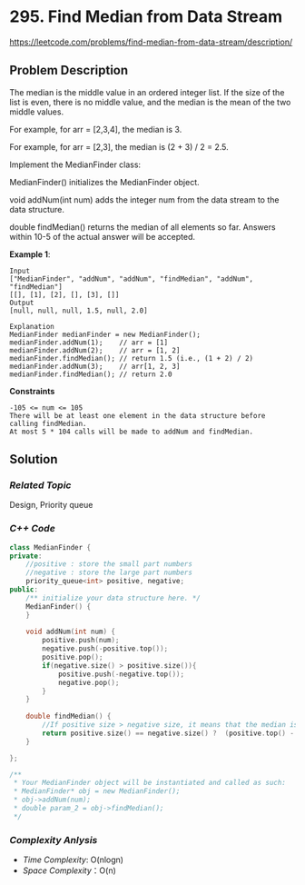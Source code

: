 # 295. Find Median from Data Stream
https://leetcode.com/problems/find-median-from-data-stream/description/

## Problem Description

The median is the middle value in an ordered integer list. If the size of the list is even, there is no middle value, and the median is the mean of the two middle values.

For example, for arr = [2,3,4], the median is 3.

For example, for arr = [2,3], the median is (2 + 3) / 2 = 2.5.

Implement the MedianFinder class:

MedianFinder() initializes the MedianFinder object.

void addNum(int num) adds the integer num from the data stream to the data structure.

double findMedian() returns the median of all elements so far. Answers within 10-5 of the actual answer will be accepted.

**Example 1**:
```
Input
["MedianFinder", "addNum", "addNum", "findMedian", "addNum", "findMedian"]
[[], [1], [2], [], [3], []]
Output
[null, null, null, 1.5, null, 2.0]

Explanation
MedianFinder medianFinder = new MedianFinder();
medianFinder.addNum(1);    // arr = [1]
medianFinder.addNum(2);    // arr = [1, 2]
medianFinder.findMedian(); // return 1.5 (i.e., (1 + 2) / 2)
medianFinder.addNum(3);    // arr[1, 2, 3]
medianFinder.findMedian(); // return 2.0
```

**Constraints**
```
-105 <= num <= 105
There will be at least one element in the data structure before calling findMedian.
At most 5 * 104 calls will be made to addNum and findMedian.
```

## Solution

### _Related Topic_
   Design, Priority queue

### _C++ Code_
```cpp
class MedianFinder {
private:
    //positive : store the small part numbers
    //negative : store the large part numbers
    priority_queue<int> positive, negative;
public:
    /** initialize your data structure here. */
    MedianFinder() {
    }
    
    void addNum(int num) {
        positive.push(num);
        negative.push(-positive.top());
        positive.pop();
        if(negative.size() > positive.size()){
            positive.push(-negative.top());
            negative.pop();
        }
    }
    
    double findMedian() {
        //If positive size > negative size, it means that the median is on the top of priority_queue "positive"
        return positive.size() == negative.size() ?  (positive.top() - negative.top()) / 2.0 : positive.top();
    }

};

/**
 * Your MedianFinder object will be instantiated and called as such:
 * MedianFinder* obj = new MedianFinder();
 * obj->addNum(num);
 * double param_2 = obj->findMedian();
 */
```

### _Complexity Anlysis_
- _Time Complexity_: O(nlogn)
- _Space Complexity_：O(n)
